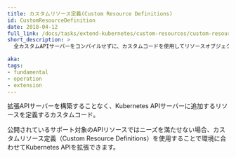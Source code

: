 ```yaml
---
title: カスタムリソース定義(Custom Resource Definitions)
id: CustomResourceDefinition
date: 2018-04-12
full_link: /docs/tasks/extend-kubernetes/custom-resources/custom-resource-definitions/
short_description: >
  全カスタムAPIサーバーをコンパイルせずに、カスタムコードを使用してリソースオブジェクトをKubernetesAPIサーバーに追加します。

aka: 
tags:
- fundamental
- operation
- extension
---
```

  拡張APIサーバーを構築することなく、Kubernetes APIサーバーに追加するリソースを定義するカスタムコード。

<!--more-->

公開されているサポート対象のAPIリソースではニーズを満たせない場合、カスタムリソース定義（Custom Resource Definitions）を使用することで環境に合わせてKubernetes APIを拡張できます。
